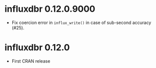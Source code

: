 # influxdbr 0.12.0.9000 

* Fix coercion error in `influx_write()` in case of sub-second accuracy (#25).

# influxdbr 0.12.0

* First CRAN release